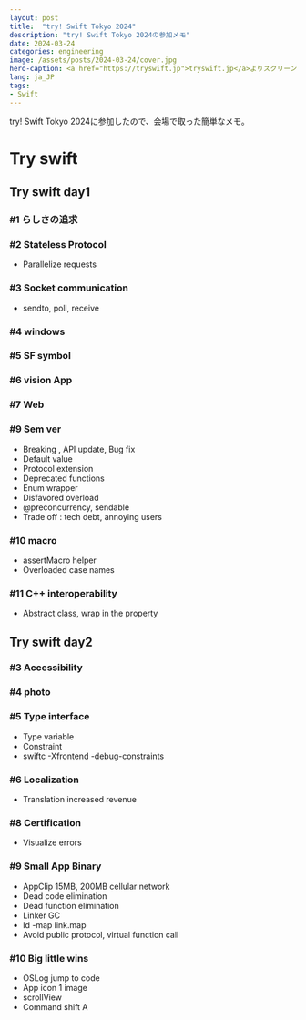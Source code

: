 ```yaml
---
layout: post
title:  "try! Swift Tokyo 2024"
description: "try! Swift Tokyo 2024の参加メモ"
date: 2024-03-24
categories: engineering
image: /assets/posts/2024-03-24/cover.jpg
hero-caption: <a href="https://tryswift.jp">tryswift.jp</a>よりスクリーンショット
lang: ja_JP
tags:
- Swift
---
```


try! Swift Tokyo 2024に参加したので、会場で取った簡単なメモ。

# Try swift

## Try swift day1

### #1 らしさの追求

### #2 Stateless Protocol
- Parallelize requests

### #3 Socket communication
- sendto, poll, receive

### #4 windows

### #5 SF symbol

### #6 vision App

### #7 Web

### #9 Sem ver
- Breaking , API update, Bug fix 
- Default value
- Protocol extension
- Deprecated functions 
- Enum wrapper
- Disfavored overload 
- @preconcurrency, sendable 
- Trade off : tech debt, annoying users

### #10 macro 
- assertMacro helper
- Overloaded case names

### #11 C++ interoperability 
- Abstract class, wrap in the property

## Try swift day2
### #3 Accessibility 

### #4 photo

### #5 Type interface
- Type variable 
- Constraint 
- swiftc -Xfrontend -debug-constraints

### #6 Localization
- Translation increased revenue

### #8 Certification
- Visualize errors

### #9 Small App Binary
- AppClip 15MB, 200MB cellular network
- Dead code elimination
- Dead function elimination 
- Linker GC
- ld -map link.map
- Avoid public protocol, virtual function call

### #10 Big little wins
- OSLog jump to code 
- App icon 1 image
- scrollView
- Command shift A